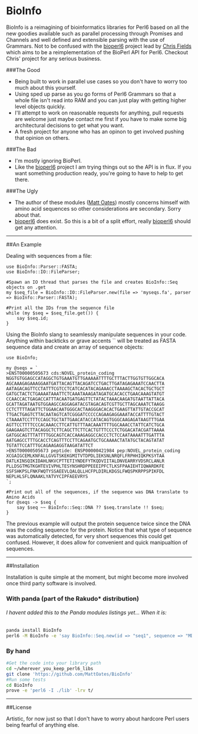 BioInfo
=========

BioInfo is a reimagining of bioinformatics libraries for Perl6 based on all the new goodies available such as parallel processing through Promises and Channels and well defined and extensible parsing with the use of Grammars. Not to be confused with the [bioperl6] project lead by [Chris Fields] which aims to be a reimplementation of the BioPerl API for Perl6. Checkout Chris' project for any serious business.


###The Good
  - Being built to work in parallel use cases so you don't have to worry too much about this yourself.
  - Using sped up parse as you go forms of Perl6 Grammars so that a whole file isn't read into RAM and you can just play with getting higher level objects quickly.
  - I'll attempt to work on reasonable requests for anything, pull requests are welcome just maybe contact me first if you have to make some big architectural decisions to get what you want.
  - A fresh project for anyone who has an opinon to get involved pushing that opinion on others.

###The Bad
  - I'm mostly ignoring BioPerl.
  - Like the [bioperl6] project I am trying things out so the API is in flux. If you want something production ready, you're going to have to help to get there.

###The Ugly
  - The author of these modules ([Matt Oates]) mostly concerns himself with amino acid sequences so other considerations are secondary. Sorry about that.
  - [bioperl6] does exist. So this is a bit of a split effort, really [bioperl6] should get any attention.

---

##An Example

Dealing with sequences from a file:

```perl6
use BioInfo::Parser::FASTA;
use BioInfo::IO::FileParser;

#Spawn an IO thread that parses the file and creates BioInfo::Seq objects on .get
my $seq_file = BioInfo::IO::FileParser.new(file => 'myseqs.fa', parser => BioInfo::Parser::FASTA);

#Print all the IDs from the sequence file
while (my $seq = $seq_file.get()) {
    say $seq.id;
}

```

Using the BioInfo slang to seamlessly manipulate sequences in your code. Anything within backticks or grave accents `` will be treated as FASTA sequence data and create an array of sequence objects:

```perl6
use BioInfo;

my @seqs = `
>ENST00000505673 cds:NOVEL_protein_coding
NGGTGTGGAGCCATAGGCTGTGAAATGTTGAAAAATTTTGCTTTACTTGGTGTTGGCACA
AGCAAAGAGAAAGGAATGATTACAGTTACAGATCCTGACTTGATAGAGAAATCCAACTTA
AATAGACAGTTCCTATTTCGTCCTCATCACATACAGAAACCTAAAAGCTACACTGCTGCT
GATGCTACTCTGAAAATAAATTCTCAAATAAAGATAGATGCACACCTGAACAAAGTATGT
CCAACCACTGAGACCATTTACAATGATGAGTTCTATACTAAACAAGATGTAATTATTACA
GCATTAGATAATGTGGAAGCCAGGAGATACGTAGACAGTCGTTGCTTAGCAAATCTAAGG
CCTCTTTTAGATTCTGGAACAATGGGCACTAAGGGACACACTGAAGTTATTGTACCGCAT
TTGACTGAGTCTTACAATAGTCATCGGGATCCCCCAGAAGAGGAAATACCATTTTGTACT
CTAAAATCCTTTCCAGCTGCTATTGAACATACCATACAGTGGGCAAGAGATAAGTTTGAA
AGTTCCTTTTCCCACAAACCTTCATTGTTTAACAAATTTTGGCAAACCTATTCATCTGCA
GAAGAAGTCTTACAGGCTCTTCAGCTTCTTCACTGTTTCCCTCTGGACATACGATTAAAA
GATGGCAGTTTATTTTGGCAGTCACCAAAGAGGCCACCCTCTCCAATAAAATTTGATTTA
AATGAGCCTTTGCACCTCAGTTTCCTTCAGAATGCTGCAAAACTATATGCTACAGTATAT
TGTATTCCATTTGCAGAAGAGGTAAGATATTCT
>ENST00000505673 peptide: ENSP00000421984 pep:NOVEL_protein_coding
XCGAIGCEMLKNFALLGVGTSKEKGMITVTDPDLIEKSNLNRQFLFRPHHIQKPKSYTAA
DATLKINSQIKIDAHLNKVCPTTETIYNDEFYTKQDVIITALDNVEARRYVDSRCLANLR
PLLDSGTMGTKGHTEVIVPHLTESYNSHRDPPEEEIPFCTLKSFPAAIEHTIQWARDKFE
SSFSHKPSLFNKFWQTYSSAEEVLQALQLLHCFPLDIRLKDGSLFWQSPKRPPSPIKFDL
NEPLHLSFLQNAAKLYATVYCIPFAEEVRYS
`;

#Print out all of the sequences, if the sequence was DNA translate to Amino Acids
for @seqs -> $seq {
    say $seq ~~ BioInfo::Seq::DNA ?? $seq.translate !! $seq;
}
```

The previous example will output the protein sequence twice since the DNA was the coding sequence for the protein. Notice that what type of sequence was automatically detected, for very short sequences this could get confused. However, it does allow for convenient and quick manipualtion of sequences.

---

##Installation

Installation is quite simple at the moment, but might become more involved once third party software is involved.

### With panda (part of the Rakudo* distribution)
###### I havent added this to the Panda modules listings yet... When it is:
```sh
panda install BioInfo
perl6 -M BioInfo -e 'say BioInfo::Seq.new(id => "seq1", sequence => "MDADAFA");'
```

### By hand

```sh
#Get the code into your library path
cd ~/wherever_you_keep_perl6_libs
git clone 'https://github.com/MattOates/BioInfo'
#Run some tests
cd BioInfo
prove -e 'perl6 -I ./lib' -lrv t/
```

---

##License

Artistic, for now just so that I don't have to worry about hardcore Perl users being fearful of anything else.

[Chris Fields]:http://www.bioperl.org/wiki/User:Cjfields
[bioperl6]:https://github.com/cjfields/bioperl6/
[Matt Oates]:http://bioinformatics.bris.ac.uk/people/matt_oates.php

